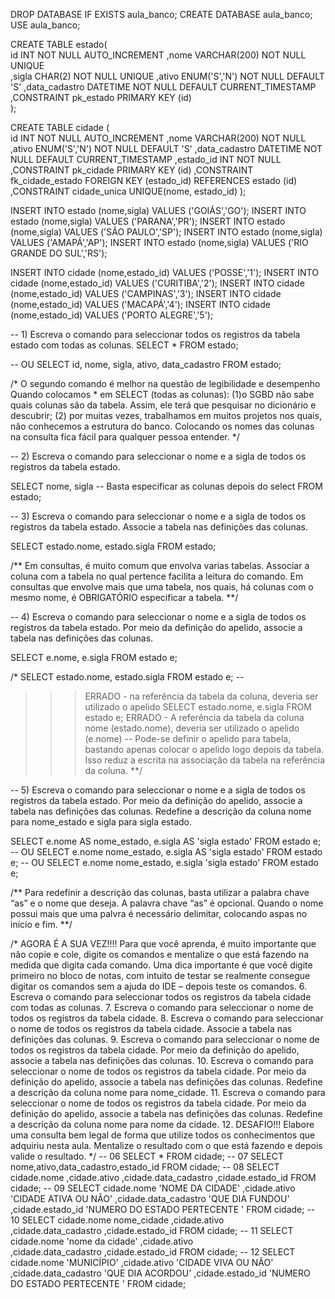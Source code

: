 DROP DATABASE IF EXISTS aula_banco; 
CREATE DATABASE aula_banco; 		
USE aula_banco;						

CREATE TABLE estado( 				
id INT NOT NULL AUTO_INCREMENT
,nome VARCHAR(200) NOT NULL UNIQUE  
,sigla CHAR(2) NOT NULL UNIQUE
,ativo ENUM('S','N') NOT NULL DEFAULT 'S'
,data_cadastro DATETIME NOT NULL DEFAULT CURRENT_TIMESTAMP
,CONSTRAINT pk_estado PRIMARY KEY (id)  
);

CREATE TABLE cidade (				
id INT NOT NULL AUTO_INCREMENT
,nome VARCHAR(200)  NOT NULL
,ativo ENUM('S','N') NOT NULL DEFAULT 'S'
,data_cadastro DATETIME NOT NULL DEFAULT CURRENT_TIMESTAMP
,estado_id INT NOT NULL 
,CONSTRAINT pk_cidade PRIMARY KEY (id)
,CONSTRAINT fk_cidade_estado FOREIGN KEY (estado_id) REFERENCES estado (id)
,CONSTRAINT cidade_unica UNIQUE(nome, estado_id)
);

INSERT INTO estado (nome,sigla) VALUES ('GOIÁS','GO');
INSERT INTO estado (nome,sigla) VALUES ('PARANA','PR');
INSERT INTO estado (nome,sigla) VALUES ('SÃO PAULO','SP');
INSERT INTO estado (nome,sigla) VALUES ('AMAPÁ','AP');
INSERT INTO estado (nome,sigla) VALUES ('RIO GRANDE DO SUL','RS');

INSERT INTO cidade (nome,estado_id) VALUES ('POSSE','1');
INSERT INTO cidade (nome,estado_id) VALUES ('CURITIBA','2');
INSERT INTO cidade (nome,estado_id) VALUES ('CAMPINAS','3');
INSERT INTO cidade (nome,estado_id) VALUES ('MACAPÁ','4');
INSERT INTO cidade (nome,estado_id) VALUES ('PORTO ALEGRE','5');


-- 1) Escreva o comando para seleccionar todos os registros da tabela estado com todas as colunas.
SELECT * 
FROM estado;

-- OU 
SELECT id, nome, sigla, ativo, data_cadastro 
FROM estado;

/*
O segundo comando é melhor na questão de legibilidade e desempenho
Quando colocamos * em SELECT (todas as colunas): 
(1)o SGBD não sabe quais colunas são da tabela.
Assim, ele terá que pesquisar no dicionário e descubrir;
(2) por muitas vezes, trabalhamos em muitos projetos nos quais, não conhecemos a estrutura do banco. 
Colocando os nomes das colunas na consulta fica fácil para qualquer pessoa entender.
*/

-- 2) Escreva o comando para seleccionar o nome e a sigla de todos os registros da tabela estado.

SELECT nome, sigla -- Basta especificar as colunas depois do select
FROM estado;

-- 3) Escreva o comando para seleccionar o nome e a sigla de todos os registros da tabela estado. Associe a tabela nas definições das colunas.

SELECT estado.nome, estado.sigla 
FROM estado;

/**
Em consultas, é muito comum que envolva varias tabelas. Associar a coluna com a tabela no qual pertence facilita a leitura do comando. 
Em consultas que envolve mais que uma tabela, nos quais, há colunas com o mesmo nome, é OBRIGATÓRIO especificar a tabela.
**/

-- 4) Escreva o comando para seleccionar o nome e a sigla de todos os registros da tabela estado.  Por meio da definição do apelido, associe a tabela nas definições das colunas. 

SELECT e.nome, e.sigla 
FROM estado e;

/*
SELECT estado.nome, estado.sigla 
FROM estado e; -- 
>>> ERRADO - na referência da tabela da coluna, deveria ser utilizado o apelido
SELECT estado.nome, e.sigla 
FROM estado e; 
>>> ERRADO - A referência da tabela da coluna nome (estado.nome), deveria ser utilizado o apelido (e.nome)
-- Pode-se definir o apelido para tabela, bastando apenas colocar o apelido logo depois da tabela. Isso reduz a escrita na associação da tabela na referência da coluna.
**/

-- 5) Escreva o comando para seleccionar o nome e a sigla de todos os registros da tabela estado.  Por meio da definição do apelido, associe a tabela nas definições das colunas.  Redefine a descrição da coluna nome para nome_estado e sigla para sigla estado.

SELECT e.nome AS nome_estado, e.sigla AS 'sigla estado' 
FROM estado e;
-- OU 
SELECT e.nome nome_estado, e.sigla AS 'sigla estado' FROM 
estado e;
-- OU 
SELECT e.nome nome_estado, e.sigla 'sigla estado' 
FROM estado e;

/**
Para redefinir a descrição das colunas, basta utilizar a palabra chave “as” e o nome que deseja. A palavra chave “as” é opcional. 
Quando o nome possui mais que uma palvra é necessário delimitar, colocando aspas no início e fim.
**/


/*
AGORA É A SUA VEZ!!!! Para que você aprenda, é muito importante que não copie e cole, digite os comandos e mentalize o que está fazendo na medida que digita cada comando. Uma dica importante é que você digite primeiro no bloco de notas, com intuito de testar se realmente consegue digitar os comandos sem a ajuda do IDE – depois teste os comandos.
6.	Escreva o comando para seleccionar todos os registros da tabela cidade com todas as colunas.
7.	Escreva o comando para seleccionar o nome de todos os registros da tabela cidade.
8.	Escreva o comando para seleccionar o nome de todos os registros da tabela cidade.  Associe a tabela nas definições das colunas.
9.	Escreva o comando para seleccionar o nome  de todos os registros da tabela cidade.  Por meio da definição do apelido, associe a tabela nas definições das colunas.
10.	Escreva o comando para seleccionar o nome de todos os registros da tabela cidade.  Por meio da definição do apelido, associe a tabela nas definições das colunas.  Redefine a descrição da coluna nome para nome_cidade.
11.	Escreva o comando para seleccionar o nome de todos os registros da tabela cidade.  Por meio da definição do apelido, associe a tabela nas definições das colunas.  Redefine a descrição da coluna nome para nome da cidade.
12.	DESAFIO!!! Elabore uma consulta bem legal de forma que utilize todos os conhecimentos que adquiriu nesta aula. Mentalize o resultado com o que está fazendo  e depois valide o resultado.
*/
-- 06 
SELECT * FROM cidade;
-- 07
SELECT nome,ativo,data_cadastro,estado_id FROM cidade;
-- 08
SELECT cidade.nome
,cidade.ativo
,cidade.data_cadastro
,cidade.estado_id
 FROM cidade;
-- 09
SELECT cidade.nome  'NOME DA CIDADE'
,cidade.ativo  'CIDADE ATIVA OU NÃO'
,cidade.data_cadastro  'QUE DIA FUNDOU'
,cidade.estado_id  'NUMERO DO ESTADO PERTECENTE '
 FROM cidade;
-- 10
SELECT cidade.nome  nome_cidade
,cidade.ativo  
,cidade.data_cadastro
,cidade.estado_id 
 FROM cidade;
-- 11
SELECT cidade.nome  'nome da cidade'
,cidade.ativo  
,cidade.data_cadastro
,cidade.estado_id 
 FROM cidade;
-- 12
SELECT cidade.nome  'MUNICÍPIO'
,cidade.ativo  'CIDADE VIVA OU NÃO'
,cidade.data_cadastro  'QUE DIA ACORDOU'
,cidade.estado_id  'NUMERO DO ESTADO PERTECENTE '
FROM cidade;
